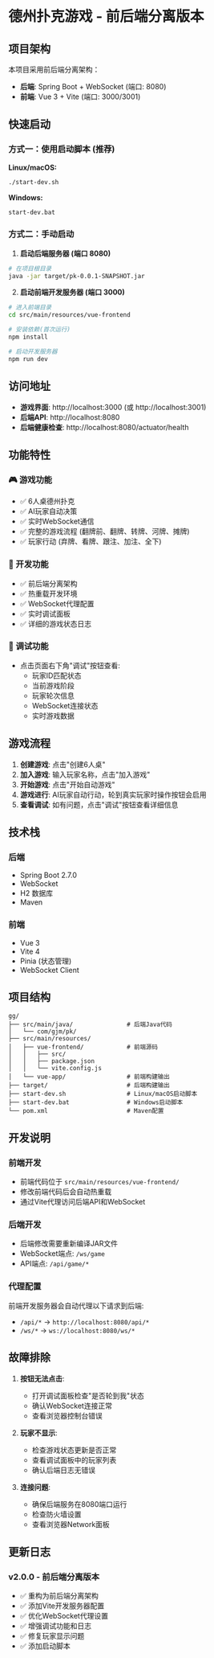 # 德州扑克游戏 - 前后端分离版本

## 项目架构

本项目采用前后端分离架构：

- **后端**: Spring Boot + WebSocket (端口: 8080)
- **前端**: Vue 3 + Vite (端口: 3000/3001)

## 快速启动

### 方式一：使用启动脚本 (推荐)

**Linux/macOS:**
```bash
./start-dev.sh
```

**Windows:**
```bash
start-dev.bat
```

### 方式二：手动启动

1. **启动后端服务器 (端口 8080)**
```bash
# 在项目根目录
java -jar target/pk-0.0.1-SNAPSHOT.jar
```

2. **启动前端开发服务器 (端口 3000)**
```bash
# 进入前端目录
cd src/main/resources/vue-frontend

# 安装依赖(首次运行)
npm install

# 启动开发服务器
npm run dev
```

## 访问地址

- **游戏界面**: http://localhost:3000 (或 http://localhost:3001)
- **后端API**: http://localhost:8080
- **后端健康检查**: http://localhost:8080/actuator/health

## 功能特性

### 🎮 游戏功能
- ✅ 6人桌德州扑克
- ✅ AI玩家自动决策
- ✅ 实时WebSocket通信
- ✅ 完整的游戏流程 (翻牌前、翻牌、转牌、河牌、摊牌)
- ✅ 玩家行动 (弃牌、看牌、跟注、加注、全下)

### 🔧 开发功能
- ✅ 前后端分离架构
- ✅ 热重载开发环境
- ✅ WebSocket代理配置
- ✅ 实时调试面板
- ✅ 详细的游戏状态日志

### 🐛 调试功能
- 点击页面右下角"调试"按钮查看:
  - 玩家ID匹配状态
  - 当前游戏阶段
  - 玩家轮次信息
  - WebSocket连接状态
  - 实时游戏数据

## 游戏流程

1. **创建游戏**: 点击"创建6人桌"
2. **加入游戏**: 输入玩家名称，点击"加入游戏"
3. **开始游戏**: 点击"开始自动游戏"
4. **游戏进行**: AI玩家自动行动，轮到真实玩家时操作按钮会启用
5. **查看调试**: 如有问题，点击"调试"按钮查看详细信息

## 技术栈

### 后端
- Spring Boot 2.7.0
- WebSocket
- H2 数据库
- Maven

### 前端  
- Vue 3
- Vite 4
- Pinia (状态管理)
- WebSocket Client

## 项目结构

```
gg/
├── src/main/java/               # 后端Java代码
│   └── com/gjm/pk/
├── src/main/resources/
│   ├── vue-frontend/            # 前端源码
│   │   ├── src/
│   │   ├── package.json
│   │   └── vite.config.js
│   └── vue-app/                 # 前端构建输出
├── target/                      # 后端构建输出
├── start-dev.sh                 # Linux/macOS启动脚本
├── start-dev.bat                # Windows启动脚本
└── pom.xml                      # Maven配置
```

## 开发说明

### 前端开发
- 前端代码位于 `src/main/resources/vue-frontend/`
- 修改前端代码后会自动热重载
- 通过Vite代理访问后端API和WebSocket

### 后端开发
- 后端修改需要重新编译JAR文件
- WebSocket端点: `/ws/game`
- API端点: `/api/game/*`

### 代理配置
前端开发服务器会自动代理以下请求到后端:
- `/api/*` → `http://localhost:8080/api/*`
- `/ws/*` → `ws://localhost:8080/ws/*`

## 故障排除

1. **按钮无法点击**: 
   - 打开调试面板检查"是否轮到我"状态
   - 确认WebSocket连接正常
   - 查看浏览器控制台错误

2. **玩家不显示**:
   - 检查游戏状态更新是否正常
   - 查看调试面板中的玩家列表
   - 确认后端日志无错误

3. **连接问题**:
   - 确保后端服务在8080端口运行
   - 检查防火墙设置
   - 查看浏览器Network面板

## 更新日志

### v2.0.0 - 前后端分离版本
- ✅ 重构为前后端分离架构
- ✅ 添加Vite开发服务器配置
- ✅ 优化WebSocket代理设置
- ✅ 增强调试功能和日志
- ✅ 修复玩家显示问题
- ✅ 添加启动脚本